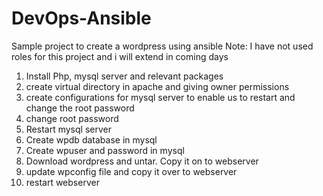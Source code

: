 # DevOps-Ansible

Sample project to create a wordpress using ansible
Note: I have not used roles for this project and i will extend in coming days 
1. Install Php, mysql server and relevant packages
2. create virtual directory in apache and giving owner permissions
3. create configurations for mysql server to enable us to restart and change the root password
4. change root password
5. Restart mysql server
6. Create wpdb database in mysql
7. Create wpuser and password in mysql 
8. Download wordpress and untar. Copy it on to webserver
9. update wpconfig file and copy it over to webserver
10. restart webserver
